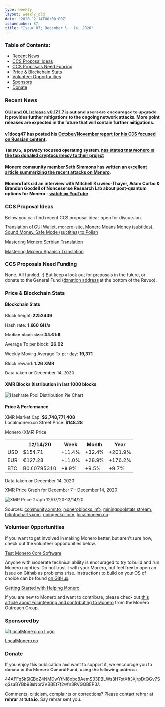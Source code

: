 ```yaml
---
type: weekly
layout: weekly_old
date: "2020-12-14T00:00:00Z"
issuenumber: 87
title: "Issue 87; December 5 - 14, 2020"
---
```

<h3>Table of Contents:</h3>
<ul class="contents">
    <li><a href="#news">Recent News</a></li>
    <li><a href="#ideas">CCS Proposal Ideas</a></li>
    <li><a href="#proposals">CCS Proposals Need Funding</a></li>
    <li><a href="#stats">Price & Blockchain Stats</a></li>
    <li><a href="#volunteer">Volunteer Opportunities</a></li>
    <li><a href="#sponsor">Sponsors</a></li>
    <li><a href="#donate">Donate</a></li>
</ul>

<h3 id="news">Recent News</h3>

<div class="newsbyte">
    <h4><a href="https://www.reddit.com/r/Monero/comments/kd59xm/cli_gui_v01717_oxygen_orion_released/" target="_blank">GUI and CLI release v0.17.1.7 is out</a> and users are encouraged to upgrade. It provides further mitigations to the ongoing network attacks. More point releases are expected in the future that will contain further mitigations.</h4>
</div>

<div class="newsbyte">
    <h4>v1docq47 has posted his <a href="https://www.reddit.com/r/Monero/comments/k9ocwc/october_november_monthly_report_from_v1docq47_ccs/" target="_blank">October/November report for his CCS focused on Russian content</a>.</h4>
</div>

<div class="newsbyte">
    <h4>TailsOS, a privacy focused operating system, <a href="https://twitter.com/tails_live/status/1336705918168428545?s=21" target="_blank">has stated that Monero is the top donated cryptocurrency to their project</a></h4>
</div>

<div class="newsbyte">
    <h4>Monero community member Seth Simmons has written an <a href="https://sethsimmons.me/posts/moneros-ongoing-network-attack/" target="_blank">excellent article summarizing the recent attacks on Monero</a>.</h4>
</div>

<div class="newsbyte">
    <h4>MoneroTalk did an interview with Mitchell Krawiec-Thayer, Adam Corbo & Brandon Goodell of Noncesense Research Lab about post-quantum options for Monero - <a href="https://www.youtube.com/watch?v=j02QoI4ZlnU" target="_blank">watch on YouTube</a></h4>
</div>

<h3 id="ideas">CCS Proposal Ideas</h3>

<p>Below you can find recent CCS proposal ideas open for discussion.</p>

<div class="proposal">
<p><a href="https://repo.getmonero.org/monero-project/ccs-proposals/-/merge_requests/190" target="_blank">Translation of GUI Wallet, monero-site, Monero Means Money (subtitles), Sound Money, Safe Mode (subtitles) to Polish</a></p>
</div>

<div class="proposal">
<p><a href="https://repo.getmonero.org/monero-project/ccs-proposals/-/merge_requests/185" target="_blank">Mastering Monero Serbian Translation</a></p>
</div>

<div class="proposal">
<p><a href="https://repo.getmonero.org/monero-project/ccs-proposals/-/merge_requests/182" target="_blank">Mastering Monero Spanish Translation</a></p>
</div>

<h3 id="proposals">CCS Proposals Need Funding</h3>

None. All funded. :) But keep a look out for proposals in the future, or donate to the General Fund (<a href="#donate">donation address</a> at the bottom of the Revuo).

<h3 id="stats">Price & Blockchain Stats</h3>

<h4 class="stat">Blockchain Stats</h4>

<div class="bcstats">
    <p>Block height: <b>2252439</b></p>
    <p>Hash rate: <b>1.660 GH/s</b></p>
    <p>Median block size: <b>34.6 kB</b></p>
    <p>Average Tx per block: <b>26.92</b></p>
    <p>Weekly Moving Average Tx per day: <b>19,371</b></p>
    <p>Block reward: <b>1.26 XMR</b></p>
</div>
<p class="note">Data taken on December 14, 2020</p>

<h4 class="stat">XMR Blocks Distribution in last 1000 blocks</h4>
<p><img src="/img/hashrate-pool-distribution-1214.png" alt="Hashrate Pool Distribution Pie Chart"/></p>

<h4 class="stat">Price & Performance</h4>

<div class="price-intro">XMR Market Cap: <b>$2,748,771,408</b><br>Localmonero.co Street Price: <b>$148.28</b></div>

<p class="table-title">Monero (XMR) Price</p>
<table class="price-table">
  <tr class="row1">
    <th></th>
    <th>12/14/20</th>
    <th>Week</th>
    <th>Month</th>
    <th>Year</th>
  </tr>
  <tr>
    <td data-th="XMR to">USD</td>
    <td data-th="12/14/20">$154.71</td>
    <td data-th="Week" class="green">+11.4%</td>
    <td data-th="Month" class="green">+32.4%</td>
    <td data-th="Year" class="green">+201.9%</td>
  </tr>
  <tr class="row3">
    <td data-th="XMR to">EUR</td>
    <td data-th="12/14/20">€127.28</td>
    <td data-th="Week" class="green">+11.0%</td>
    <td data-th="Month" class="green">+28.9%</td>
    <td data-th="Year" class="green">+176.2%</td>
  </tr>
  <tr>
    <td data-th="XMR to">BTC</td>
    <td data-th="12/14/20">B0.00795310</td>
    <td data-th="Week" class="green">+9.9%</td>
    <td data-th="Month" class="green">+9.5%</td>
    <td data-th="Year" class="green">+9.7%</td>
  </tr>
</table>
<p class="note">Data taken on December 14, 2020</p>

<p class="table-title">XMR Price Graph for December 7 - December 14, 2020</p>

![XMR Price Graph 12/07/20-12/14/20](/img/weekly-chart-1214.png "XMR Price Graph 12/07/20-12/14/20") 

Sources: <a href="https://community.xmr.to/explorer/mainnet/" target="_blank">community.xmr.to</a>, <a href="https://moneroblocks.info/stats/transaction-stats" target="_blank">moneroblocks.info</a>, <a href="https://miningpoolstats.stream/monero" target="_blank">miningpoolstats.stream</a>, <a href="https://bitinfocharts.com/monero/" target="_blank">bitinfocharts.com</a>, <a href="https://www.coingecko.com/" target="_blank">coingecko.com</a>, <a href="https://localmonero.co/" target="_blank">localmonero.co</a>

<h3 id="volunteer">Volunteer Opportunities</h3>

<p>If you want to get involved in making Monero better, but aren’t sure how, check out the volunteer opportunities below.</p>

<div class="newsbyte">
    <p class="date"><a href="https://github.com/monero-project/monero" target="_blank">Test Monero Core Software</a></p>
    <p>Anyone with moderate technical ability is encouraged to try to build and run Monero nightlies. Do not trust it with your Monero, but feel free to open an Issue on Github as problems arise. Instructions to build on your OS of choice can be found <a href="https://github.com/monero-project/monero#compiling-monero-from-source" target="_blank">on GitHub</a>. </p>
</div>

<div class="newsbyte">
    <p class="date"><a href="https://github.com/monero-project/monero" target="_blank">Getting Started with Helping Monero</a></p>
    <p>If you are new to Monero and want to contribute, please check out <a href="https://www.monerooutreach.org/stories/getting-started-helping-monero.php" target="_blank">this article about volunteering and contributing to Monero</a> from the Monero Outreach Group. </p>
</div>

<h3 id="sponsor">Sponsored by</h3>

<p><a href="https://localmonero.co/" target="_blank"><img src="/img/localmonero-logo.png" alt="LocalMonero.co Logo" class="localmonero"></a></p>

<p class="text-center"><a href="https://localmonero.co/" target="_blank">LocalMonero.co</a></p>

<h3 id="donate">Donate</h3>

<p markdown="1">If you enjoy this publication and want to support it, we encourage you to donate to the Monero General Fund, using the following address:</p>

<p class="address" markdown="1">44AFFq5kSiGBoZ4NMDwYtN18obc8AemS33DBLWs3H7otXft3XjrpDtQGv7SqSsaBYBb98uNbr2VBBEt7f2wfn3RVGQBEP3A</p>

<!--p><a href="monero:44AFFq5kSiGBoZ4NMDwYtN18obc8AemS33DBLWs3H7otXft3XjrpDtQGv7SqSsaBYBb98uNbr2VBBEt7f2wfn3RVGQBEP3A" class="qr"><img src="/img/donate-monero.png"></a></p-->

Comments, criticism, complaints or corrections? Please contact rehrar at **rehrar** at **tuta.io**. Say rehrar sent you.